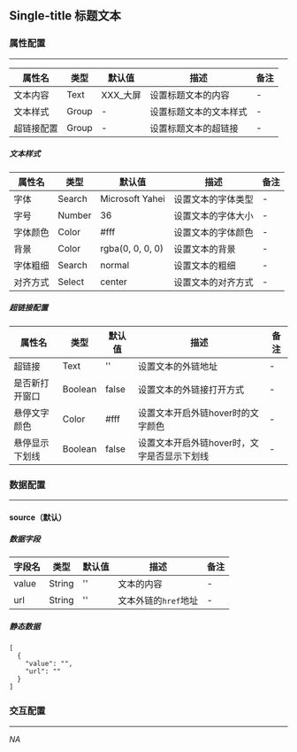 ## Single-title 标题文本

### 属性配置
------
| 属性名 | 类型 | 默认值 | 描述 | 备注 |
| ------ | ------ | ------ | ------ | ------ |
| 文本内容 | Text | XXX_大屏 | 设置标题文本的内容 | - |
| 文本样式 | Group | - | 设置标题文本的文本样式 | - |
| 超链接配置 | Group | - | 设置标题文本的超链接 | - |

##### 文本样式
| 属性名 | 类型 | 默认值 | 描述 | 备注 |
| ------ | ------ | ------ | ------ | ------ |
| 字体 | Search | Microsoft Yahei | 设置文本的字体类型 | - |
| 字号 | Number | 36 | 设置文本的字体大小 | - |
| 字体颜色 | Color | #fff | 设置文本的字体颜色 | - |
| 背景 | Color | rgba(0, 0, 0, 0) | 设置文本的背景 | - |
| 字体粗细 | Search | normal | 设置文本的粗细 | - |
| 对齐方式 | Select | center | 设置文本的对齐方式 | - |

##### 超链接配置
| 属性名 | 类型 | 默认值 | 描述 | 备注 |
| ------ | ------ | ------ | ------ | ------ |
| 超链接 | Text | '' | 设置文本的外链地址 | - |
| 是否新打开窗口 | Boolean | false | 设置文本的外链接打开方式 | - |
| 悬停文字颜色 | Color | #fff | 设置文本开启外链hover时的文字颜色 | - |
 悬停显示下划线 | Boolean | false | 设置文本开启外链hover时，文字是否显示下划线 | - |
 
### 数据配置
------

#### source（默认）

##### 数据字段

| 字段名 | 类型 | 默认值 | 描述 | 备注 |
| ------ | ------ | ------ | ------ | ----- |
| value | String | '' | 文本的内容 | - |
| url | String | '' | 文本外链的`href`地址 | - |

##### 静态数据
```
[
  {
    "value": "",
    "url": ""
  }
]
```

### 交互配置
-----
*NA*